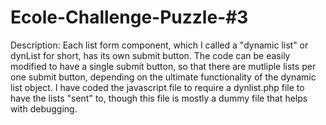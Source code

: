 # Ecole-Challenge-Puzzle-#3
Description:
Each list form component, which I called a "dynamic list" or dynList for short, has its own submit button. The code can be easily modified to have a single submit button, so that there are mutliple lists per one submit button, depending on the ultimate functionality of the dynamic list object.
I have coded the javascript file to require a dynlist.php file to have the lists "sent" to, though this file is mostly a dummy file that helps with debugging.
